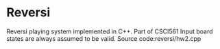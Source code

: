 # Reversi
Reversi playing system implemented in C++.
Part of CSCI561
Input board states are always assumed to be valid.
Source code:reversi/hw2.cpp
